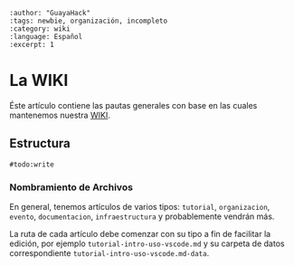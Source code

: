 ```{post} 2023-06-30
:author: "GuayaHack"
:tags: newbie, organización, incompleto
:category: wiki
:language: Español
:excerpt: 1
```

# La WIKI

Éste artículo contiene las pautas generales con base en las cuales mantenemos nuestra [WIKI](https://guayahack.co/posts/category/wiki/).

## Estructura

`#todo:write`

### Nombramiento de Archivos

En general, tenemos artículos de varios tipos: `tutorial`, `organizacion`, `evento`, `documentacion`, `infraestructura` y probablemente vendrán más.

La ruta de cada artículo debe comenzar con su tipo a fin de facilitar la edición, por ejemplo `tutorial-intro-uso-vscode.md` y su carpeta de datos correspondiente `tutorial-intro-uso-vscode.md-data`. 



